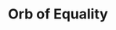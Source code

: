 ---
pid: llp440
title: Orb of Equality
location_transcription: Near City Hall
coordinates: "[-75.161702166793, 39.953329464629]"
zipcode: 
gen_neighborhood: 
neighborhood: 
outside_phl: 
age: '11'
age_range: 6-13
instagram: 
image_file_name: llp_440.jpg
proposal_transcription: My monument shows that it takes everyone as equals to hold
  up society.  Point to represent society.  It is all golden.  Arms to represent groups
  of people.  Glass orb with green liquid.  Sits on podium.
topic: Globalism,Inclusivity
topic_summary: 0, 0, 0
type: Sculpture Statue
keywords_other: 
credit: Vr Acharya
image_labels: 
twitter: 
facebook: 
permalink: "/monuments/llp440/"
layout: item-page
---